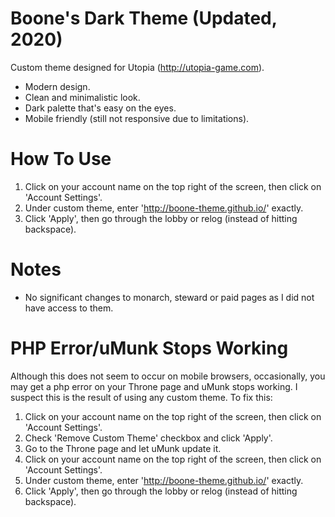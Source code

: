 Boone's Dark Theme (Updated, 2020)
==================================

Custom theme designed for Utopia (http://utopia-game.com).

- Modern design. 
- Clean and minimalistic look.
- Dark palette that's easy on the eyes.
- Mobile friendly (still not responsive due to limitations).


How To Use
==========

1. Click on your account name on the top right of the screen, then click on 'Account Settings'.
2. Under custom theme, enter 'http://boone-theme.github.io/' exactly.
3. Click 'Apply', then go through the lobby or relog (instead of hitting backspace).


Notes
=====

- No significant changes to monarch, steward or paid pages as I did not have access to them.


PHP Error/uMunk Stops Working
=============================

Although this does not seem to occur on mobile browsers, occasionally, you may get a php error on your Throne page and uMunk stops working. I suspect this is the result of using any custom theme. To fix this:

1. Click on your account name on the top right of the screen, then click on 'Account Settings'.
2. Check 'Remove Custom Theme' checkbox and click 'Apply'.
3. Go to the Throne page and let uMunk update it.
4. Click on your account name on the top right of the screen, then click on 'Account Settings'.
5. Under custom theme, enter 'http://boone-theme.github.io/' exactly.
6. Click 'Apply', then go through the lobby or relog (instead of hitting backspace).
